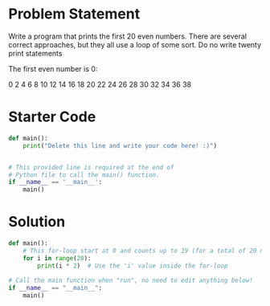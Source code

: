 # Problem Statement
Write a program that prints the first 20 even numbers. There are several correct approaches, but they all use a loop of some sort. Do no write twenty print statements

The first even number is 0:

0 2 4 6 8 10 12 14 16 18 20 22 24 26 28 30 32 34 36 38

# Starter Code
```py
def main():
    print("Delete this line and write your code here! :)")


# This provided line is required at the end of
# Python file to call the main() function.
if __name__ == '__main__':
    main()
```

# Solution
```py
def main():
    # This for-loop start at 0 and counts up to 19 (for a total of 20 numbers)
    for i in range(20):
        print(i * 2)  # Use the 'i' value inside the for-loop
   
# Call the main function when "run", no need to edit anything below!
if __name__ == "__main__":
    main()
```